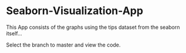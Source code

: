 # Seaborn-Visualization-App

This App consists of the graphs using the tips dataset from the seaborn itself...

Select the branch to master and view the code.
